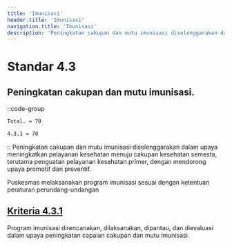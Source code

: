 ```yaml
---
title: 'Imunisasi'
header.title: 'Imunisasi'
navigation.title: 'Imunisasi'
description: 'Peningkatan cakupan dan mutu imunisasi diselenggarakan dalam upaya meningkatkan pelayanan kesehatan menuju cakupan kesehatan semesta, terutama penguatan pelayanan kesehatan primer, dengan mendorong upaya promotif dan preventif. Puskesmas melaksanakan program imunisasi sesuai dengan ketentuan peraturan perundang-undangan '
---
```


# Standar 4.3
## Peningkatan cakupan dan mutu imunisasi. 
::code-group
```bash [Nilai]
Total. = 70
```
```bash [Kriteria]
4.3.1 = 70
```
::
Peningkatan cakupan dan mutu imunisasi diselenggarakan dalam upaya meningkatkan pelayanan kesehatan menuju cakupan kesehatan semesta, terutama penguatan pelayanan kesehatan primer, dengan mendorong upaya promotif dan preventif.

Puskesmas melaksanakan program imunisasi sesuai dengan ketentuan peraturan perundang-undangan 

## [Kriteria 4.3.1](/4/3/1) 
Program  imunisasi  direncanakan, dilaksanakan, dipantau, dan dievaluasi dalam upaya peningkatan capaian cakupan dan mutu imunisasi. 


